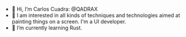 - 👋 Hi, I’m Carlos Cuadra: @QADRAX
- 👀 I am interested in all kinds of techniques and technologies aimed at painting things on a screen. I'm a UI developer. 
- 🌱 I’m currently learning Rust.
